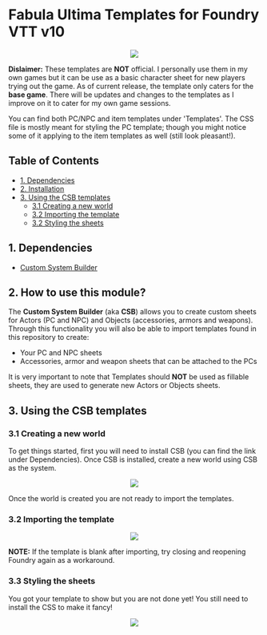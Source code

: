 # Fabula Ultima Templates for Foundry VTT v10

<p align="center"><img src="../media/fabula-ultima-cover.webp"></p>

**Dislaimer:** These templates are **NOT** official. I personally use them in my own games but it can be use as a basic character sheet for new players trying out the game. As of current release, the template only caters for the **base game**. There will be updates and changes to the templates as I improve on it to cater for my own game sessions.

You can find both PC/NPC and item templates under 'Templates'. The CSS file is mostly meant for styling the PC template; though you might notice some of it applying to the item templates as well (still look pleasant!).

## Table of Contents

- [1. Dependencies](https://github.com/warofexodus89/fabula_ultima_csb/edit/main/README.md#1-dependencies)
- [2. Installation](https://github.com/warofexodus89/fabula_ultima_csb/edit/main/README.md#2-how-to-use-this-module)
- [3. Using the CSB templates](https://github.com/warofexodus89/fabula_ultima_csb/edit/main/README.md#3-using-the-csb-templates)
  - [3.1  Creating a new world](https://github.com/warofexodus89/fabula_ultima_csb/edit/main/README.md#31-creating-a-new-world)
  - [3.2 Importing the template](https://github.com/warofexodus89/fabula_ultima_csb/edit/main/README.md#32-importing-the-template)
  - [3.2 Styling the sheets](https://github.com/warofexodus89/fabula_ultima_csb/edit/main/README.md#33-styling-the-sheets)
  

## 1. Dependencies

- [Custom System Builder](https://gitlab.com/custom-system-builder/custom-system-builder/-/tree/main)

## 2. How to use this module?

The **Custom System Builder** (aka **CSB**) allows you to create custom sheets for Actors (PC and NPC) and Objects (accessories, armors and weapons). Through this functionality you will also be able to import templates found in this repository to create:

- Your PC and NPC sheets
- Accessories, armor and weapon sheets that can be attached to the PCs

It is very important to note that Templates should **NOT** be used as fillable sheets, they are used to generate new Actors or Objects sheets.

## 3. Using the CSB templates

### 3.1 Creating a new world

To get things started, first you will need to install CSB (you can find the link under Dependencies). Once CSB is installed, create a new world using CSB as the system.

<p align="center"><img src="../media/create_world.png"></p>

Once the world is created you are not ready to import the templates.

### 3.2 Importing the template

<p align="center"><img src="../media/template.mp4"></p>

**NOTE:** If the template is blank after importing, try closing and reopening Foundry again as a workaround.

### 3.3 Styling the sheets

You got your template to show but you are not done yet! You still need to install the CSS to make it fancy!

<p align="center"><img src="../media/css.mp4"></p>
